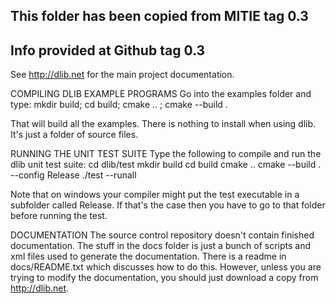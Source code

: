## This folder has been copied from MITIE tag 0.3

## Info provided at Github tag 0.3
See http://dlib.net for the main project documentation.



COMPILING DLIB EXAMPLE PROGRAMS
   Go into the examples folder and type:
   mkdir build; cd build; cmake .. ; cmake --build .

   That will build all the examples.  There is nothing to install when using
   dlib.  It's just a folder of source files.  

RUNNING THE UNIT TEST SUITE
   Type the following to compile and run the dlib unit test suite:
       cd dlib/test
       mkdir build
       cd build
       cmake ..
       cmake --build . --config Release
       ./test --runall

   Note that on windows your compiler might put the test executable in a
   subfolder called Release.  If that's the case then you have to go to that
   folder before running the test.

DOCUMENTATION
   The source control repository doesn't contain finished documentation.  The
   stuff in the docs folder is just a bunch of scripts and xml files used to
   generate the documentation.  There is a readme in docs/README.txt which
   discusses how to do this.  However, unless you are trying to modify the
   documentation, you should just download a copy from http://dlib.net.  
